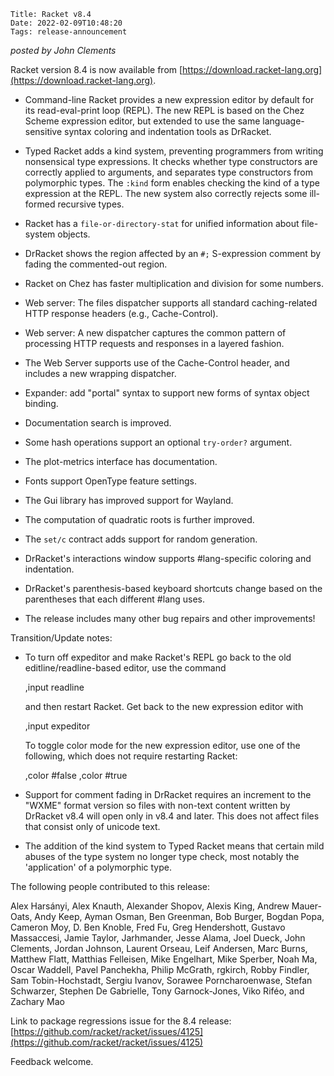     Title: Racket v8.4
    Date: 2022-02-09T10:48:20
    Tags: release-announcement

*posted by John Clements*

Racket version 8.4 is now available from [https://download.racket-lang.org](https://download.racket-lang.org).


* Command-line Racket provides a new expression editor by default for
  its read-eval-print loop (REPL). The new REPL is based on the Chez
  Scheme expression editor, but extended to use the same
  language-sensitive syntax coloring and indentation tools as DrRacket.

* Typed Racket adds a kind system, preventing programmers from
  writing nonsensical type expressions. It checks whether type
  constructors are correctly applied to arguments, and separates
  type constructors from polymorphic types. The `:kind` form enables
  checking the kind of a type expression at the REPL. The new system
  also correctly rejects some ill-formed recursive types.

* Racket has a `file-or-directory-stat` for unified information about
  file-system objects.

* DrRacket shows the region affected by an `#;` S-expression comment
  by fading the commented-out region.

* Racket on Chez has faster multiplication and division for some
  numbers.

* Web server: The files dispatcher supports all standard caching-related
  HTTP response headers (e.g., Cache-Control).

* Web server: A new dispatcher captures the common pattern of processing
  HTTP requests and responses in a layered fashion.

* The Web Server supports use of the Cache-Control header, and includes
  a new wrapping dispatcher.

* Expander: add "portal" syntax to support new forms of syntax object
  binding.

* Documentation search is improved.

* Some hash operations support an optional `try-order?` argument.

* The plot-metrics interface has documentation.

* Fonts support OpenType feature settings.

* The Gui library has improved support for Wayland.

* The computation of quadratic roots is further improved.

* The `set/c` contract adds support for random generation.

* DrRacket's interactions window supports #lang-specific coloring
  and indentation.

* DrRacket's parenthesis-based keyboard shortcuts change based on
  the parentheses that each different #lang uses.

* The release includes many other bug repairs and other improvements!

Transition/Update notes:

* To turn off expeditor and make Racket's REPL go back to the old
  editline/readline-based editor, use the command

    ,input readline

  and then restart Racket. Get back to the new expression editor with

    ,input expeditor

  To toggle color mode for the new expression editor, use one of the
  following, which does not require restarting Racket:

    ,color #false
    ,color #true

* Support for comment fading in DrRacket requires an increment to
  the "WXME" format version so files with non-text content written
  by DrRacket v8.4 will open only in v8.4 and later. This does not
  affect files that consist only of unicode text.

* The addition of the kind system to Typed Racket means that certain
  mild abuses of the type system no longer type check, most notably
  the 'application' of a polymorphic type.


The following people contributed to this release:

Alex Harsányi, Alex Knauth, Alexander Shopov, Alexis King, Andrew
Mauer-Oats, Andy Keep, Ayman Osman, Ben Greenman, Bob Burger, Bogdan
Popa, Cameron Moy, D. Ben Knoble, Fred Fu, Greg Hendershott, Gustavo
Massaccesi, Jamie Taylor, Jarhmander, Jesse Alama, Joel Dueck, John
Clements, Jordan Johnson, Laurent Orseau, Leif Andersen, Marc Burns,
Matthew Flatt, Matthias Felleisen, Mike Engelhart, Mike Sperber, Noah
Ma, Oscar Waddell, Pavel Panchekha, Philip McGrath, rgkirch, Robby
Findler, Sam Tobin-Hochstadt, Sergiu Ivanov, Sorawee Porncharoenwase,
Stefan Schwarzer, Stephen De Gabrielle, Tony Garnock-Jones, Viko Riféo,
and Zachary Mao



Link to package regressions issue for the 8.4 release:
  [https://github.com/racket/racket/issues/4125](https://github.com/racket/racket/issues/4125)


Feedback welcome.
